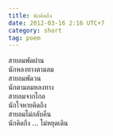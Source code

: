 ```yaml
---
title: นักคิดถึง
date: 2012-03-16 2:16 UTC+7
category: short
tag: poem
---
```


สายลมพัดผ่าน  
นักหลงทางตามลม  
สายลมพัดวน  
นักตามลมหลงทาง  
สายลมจากไกล  
นักใจหายคิดถึง  
สายลมไม่กลับคืน  
นักคิดถึง ... ไม่หยุดเดิน
